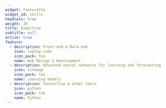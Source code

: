 ```yaml
---
widget: featurette
widget_id: skills
headless: true
weight: 30
title: Expertise
subtitle: null
active: true
feature:
  - description: Front-end & Back-end
    icon: laptop-code
    icon_pack: fas
    name: Web Design & Development
  - description: Advanced neural networks for learning and forecasting
    icon: sitemap
    icon_pack: fas
    name: Learning models
  - description: Tensorflow & other tools
    icon: python
    icon_pack: fab
    name: Python
---
```

